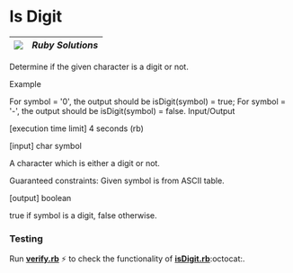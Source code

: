 # Is Digit
| ![](https://app.codesignal.com/user-icons/languages/rb.svg) | ***Ruby Solutions*** |
|---|---|

Determine if the given character is a digit or not.

Example

For symbol = '0', the output should be
isDigit(symbol) = true;
For symbol = '-', the output should be
isDigit(symbol) = false.
Input/Output

[execution time limit] 4 seconds (rb)

[input] char symbol

A character which is either a digit or not.

Guaranteed constraints:
Given symbol is from ASCII table.

[output] boolean

true if symbol is a digit, false otherwise.


### Testing

Run [**verify.rb**](./verify.rb) :zap: to check the functionality of [**isDigit.rb**](./isDigit.rb):octocat:.